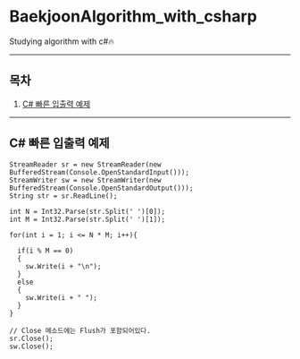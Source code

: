 # BaekjoonAlgorithm_with_csharp
Studying algorithm with c#🔥

---
## 목차
1. [C# 빠른 입출력 예제](#C#-빠른-입출력-예제)
---

## C# 빠른 입출력 예제
```
StreamReader sr = new StreamReader(new BufferedStream(Console.OpenStandardInput()));
StreamWriter sw = new StreamWriter(new BufferedStream(Console.OpenStandardOutput()));
String str = sr.ReadLine();

int N = Int32.Parse(str.Split(' ')[0]);
int M = Int32.Parse(str.Split(' ')[1]);

for(int i = 1; i <= N * M; i++){

  if(i % M == 0) 
  {
    sw.Write(i + "\n");
  }
  else
  {
    sw.Write(i + " ");
  }
}

// Close 메소드에는 Flush가 포함되어있다.
sr.Close();   
sw.Close();
```